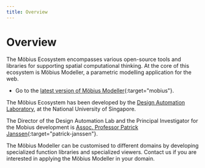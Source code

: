 ```yaml
---
title: Overview
---
```

# Overview

The Möbius Ecosystem encompasses various open-source tools and libraries for supporting spatial
computational thinking. At the core of this ecosystem is Möbius Modeller, a parametric modelling
application for the web. 

* Go to the [latest version of Möbius Modeller](https://mobius-08.design-automation.net){:target="mobius"}.

The Möbius Ecosystem has been developed by the [Design Automation
Laboratory](https://design-automation.net), at the National University of Singapore.

The Director of the Design Automation Lab and the Principal Investigator for the Mobius development
is [Assoc. Professor Patrick Janssen](https://patrick.janssen.name){:target="patrick-janssen"}.

The Möbius Modeller can be customised to different domains by developing specialized function
libraries and specialized viewers. Contact us if you are interested in applying the Möbius Modeller
in your domain.
